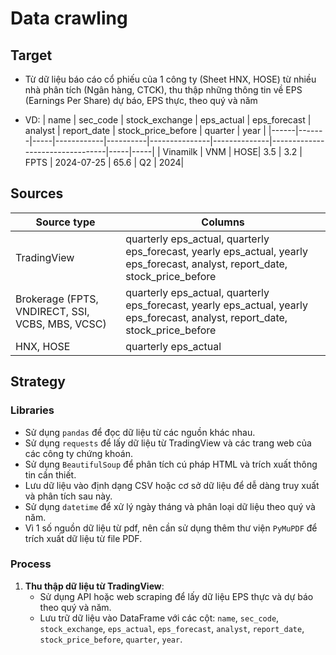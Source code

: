 # Data crawling 

## Target
- Từ dữ liệu báo cáo cổ phiếu của 1 công ty (Sheet HNX, HOSE) từ nhiều nhà phân tích (Ngân hàng, CTCK), thu thập những thông tin về EPS (Earnings Per Share) dự báo, EPS thực, theo quý và năm

- VD:
| name | sec_code | stock_exchange | eps_actual | eps_forecast | analyst | report_date | stock_price_before | quarter | year |
|------|-------|-----|------------|----------|---------------|--------------|---------------------------------|-----|-----|
| Vinamilk    | VNM   | HOSE| 3.5        | 3.2      | FPTS          | 2024-07-25   | 65.6                            | Q2  | 2024|

## Sources
Source type | Columns
|--|--|
|TradingView| quarterly eps_actual, quarterly eps_forecast, yearly eps_actual, yearly eps_forecast, analyst, report_date, stock_price_before|
|Brokerage (FPTS, VNDIRECT, SSI, VCBS, MBS, VCSC)| quarterly eps_actual, quarterly eps_forecast, yearly eps_actual, yearly eps_forecast, analyst, report_date, stock_price_before|
|HNX, HOSE| quarterly eps_actual |

## Strategy

### Libraries
- Sử dụng `pandas` để đọc dữ liệu từ các nguồn khác nhau.
- Sử dụng `requests` để lấy dữ liệu từ TradingView và các trang web của các công ty chứng khoán.
- Sử dụng `BeautifulSoup` để phân tích cú pháp HTML và trích xuất thông tin cần thiết.
- Lưu dữ liệu vào định dạng CSV hoặc cơ sở dữ liệu để dễ dàng truy xuất và phân tích sau này.
- Sử dụng `datetime` để xử lý ngày tháng và phân loại dữ liệu theo quý và năm.
- Vì 1 số nguồn dữ liệu từ pdf, nên cần sử dụng thêm thư viện `PyMuPDF` để trích xuất dữ liệu từ file PDF.

### Process
1. **Thu thập dữ liệu từ TradingView**:
   - Sử dụng API hoặc web scraping để lấy dữ liệu EPS thực và dự báo theo quý và năm.
   - Lưu trữ dữ liệu vào DataFrame với các cột: `name`, `sec_code`, `stock_exchange`, `eps_actual`, `eps_forecast`, `analyst`, `report_date`, `stock_price_before`, `quarter`, `year`.
